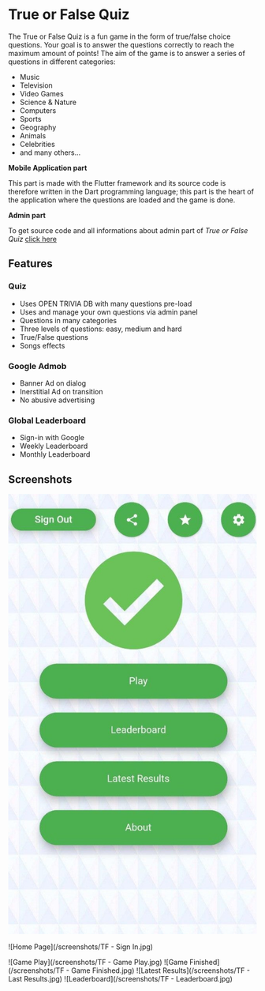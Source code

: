 # True or False Quiz

The True or False Quiz is a fun game in the form of true/false choice questions. Your goal is to answer the questions correctly to reach the maximum amount of points!
The aim of the game is to answer a series of questions in different categories:

- Music
- Television
- Video Games
- Science & Nature
- Computers
- Sports
- Geography
- Animals
- Celebrities
- and many others...

**Mobile Application part**

This part is made with the Flutter framework and its source code is therefore written in the Dart programming language; this part is the heart of the application where the questions are loaded and the game is done.

**Admin part**

To get source code and all informations about admin part of _True or False Quiz_ [click here](https://github.com/lyabs243/True-False-Quiz---Admin)

## Features

### Quiz

- Uses OPEN TRIVIA DB with many questions pre-load
- Uses and manage your own questions via admin panel
- Questions in many categories
- Three levels of questions: easy, medium and hard
- True/False questions
- Songs effects

### Google Admob

- Banner Ad on dialog
- Inerstitial Ad on transition
- No abusive advertising

### Global Leaderboard

- Sign-in with Google
- Weekly Leaderboard
- Monthly Leaderboard

## Screenshots

<img alt="Sign In Page" src="screenshots/TF - Home.jpg" />

![Home Page](/screenshots/TF - Sign In.jpg)

![Game Play](/screenshots/TF - Game Play.jpg)
![Game Finished](/screenshots/TF - Game Finished.jpg)
![Latest Results](/screenshots/TF - Last Results.jpg)
![Leaderboard](/screenshots/TF - Leaderboard.jpg)
